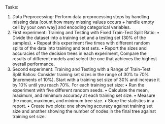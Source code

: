 Tasks: 
1. Data Preprocessing: Perform data preprocessing steps by handling missing data [count how many missing values occurs + handle empty cell by your own way] and encoding categorical variables. 
2. First experiment: Training and Testing with Fixed Train-Test Split Ratio: 
• Divide the dataset into a training set and a testing set (30% of the samples). 
• Repeat this experiment five times with different random splits of the data into training and test sets. 
• Report the sizes and accuracies of the decision trees in each experiment, Compare the results of different models and select the one that achieves the highest overall performance. 
3. Second experiment: Training and Testing with a Range of Train-Test Split Ratios: 
Consider training set sizes in the range of 30% to 70% (increments of 10%). Start with a training set size of 30% and increase it by 10% until you reach 70%. 
For each training set size: 
• Run the experiment with five different random seeds. 
• Calculate the mean, maximum, and minimum accuracy at each training set size. 
• Measure the mean, maximum, and minimum tree size. 
•  Store the statistics in a report. 
• Create two plots: one showing accuracy against training set size and another showing the number of nodes in the final tree against training set size.
